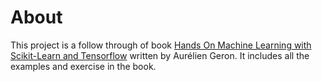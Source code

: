 # About
This project is a follow through of book [Hands On Machine Learning with Scikit-Learn and Tensorflow](https://github.com/ageron/handson-ml) written by Aurélien Geron. It includes all the examples and exercise in the book.

